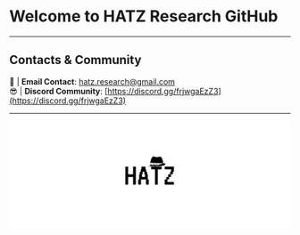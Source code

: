 # Welcome to HATZ Research GitHub

---

## Contacts & Community
📧 | **Email Contact**: [hatz.research@gmail.com](mailto:hatz.research@gmail.com) <br>
😎 | **Discord Community**: [https://discord.gg/frjwgaEzZ3](https://discord.gg/frjwgaEzZ3) <br>


---

<img src="hatz.png">
